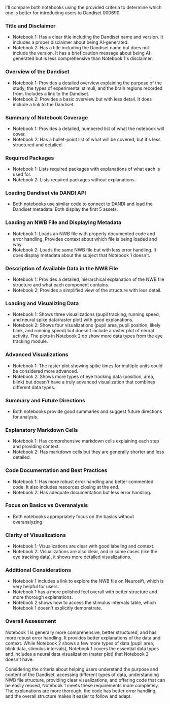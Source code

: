 I'll compare both notebooks using the provided criteria to determine which one is better for introducing users to Dandiset 000690.

### Title and Disclaimer
- Notebook 1: Has a clear title including the Dandiset name and version. It includes a proper disclaimer about being AI-generated.
- Notebook 2: Has a title including the Dandiset name but does not include the version. It has a brief caution message about being AI-generated but is less comprehensive than Notebook 1's disclaimer.

### Overview of the Dandiset
- Notebook 1: Provides a detailed overview explaining the purpose of the study, the types of experimental stimuli, and the brain regions recorded from. Includes a link to the Dandiset.
- Notebook 2: Provides a basic overview but with less detail. It does include a link to the Dandiset.

### Summary of Notebook Coverage
- Notebook 1: Provides a detailed, numbered list of what the notebook will cover.
- Notebook 2: Has a bullet-point list of what will be covered, but it's less structured and detailed.

### Required Packages
- Notebook 1: Lists required packages with explanations of what each is used for.
- Notebook 2: Lists required packages without explanations.

### Loading Dandiset via DANDI API
- Both notebooks use similar code to connect to DANDI and load the Dandiset metadata. Both display the first 5 assets.

### Loading an NWB File and Displaying Metadata
- Notebook 1: Loads an NWB file with properly documented code and error handling. Provides context about which file is being loaded and why.
- Notebook 2: Loads the same NWB file but with less error handling. It does display metadata about the subject that Notebook 1 doesn't.

### Description of Available Data in the NWB File
- Notebook 1: Provides a detailed, hierarchical explanation of the NWB file structure and what each component contains.
- Notebook 2: Provides a simplified view of the structure with less detail.

### Loading and Visualizing Data
- Notebook 1: Shows three visualizations (pupil tracking, running speed, and neural spike data/raster plot) with good explanations.
- Notebook 2: Shows four visualizations (pupil area, pupil position, likely blink, and running speed) but doesn't include a raster plot of neural activity. The plots in Notebook 2 do show more data types from the eye tracking module.

### Advanced Visualizations
- Notebook 1: The raster plot showing spike times for multiple units could be considered more advanced.
- Notebook 2: Shows more types of eye tracking data (position, area, blink) but doesn't have a truly advanced visualization that combines different data types.

### Summary and Future Directions
- Both notebooks provide good summaries and suggest future directions for analysis.

### Explanatory Markdown Cells
- Notebook 1: Has comprehensive markdown cells explaining each step and providing context.
- Notebook 2: Has markdown cells but they are generally shorter and less detailed.

### Code Documentation and Best Practices
- Notebook 1: Has more robust error handling and better commented code. It also includes resources closing at the end.
- Notebook 2: Has adequate documentation but less error handling.

### Focus on Basics vs Overanalysis
- Both notebooks appropriately focus on the basics without overanalyzing.

### Clarity of Visualizations
- Notebook 1: Visualizations are clear with good labeling and context.
- Notebook 2: Visualizations are also clear, and in some cases (like the eye tracking data), it shows more detailed visualizations.

### Additional Considerations
- Notebook 1 includes a link to explore the NWB file on Neurosift, which is very helpful for users.
- Notebook 1 has a more polished feel overall with better structure and more thorough explanations.
- Notebook 2 shows how to access the stimulus intervals table, which Notebook 1 doesn't explicitly demonstrate.

### Overall Assessment
Notebook 1 is generally more comprehensive, better structured, and has more robust error handling. It provides better explanations of the data and context. While Notebook 2 shows a few more types of data (pupil area, blink data, stimulus intervals), Notebook 1 covers the essential data types and includes a neural data visualization (raster plot) that Notebook 2 doesn't have.

Considering the criteria about helping users understand the purpose and content of the Dandiset, accessing different types of data, understanding NWB file structure, providing clear visualizations, and offering code that can be easily reused, Notebook 1 meets these requirements more completely. The explanations are more thorough, the code has better error handling, and the overall structure makes it easier to follow and adapt.